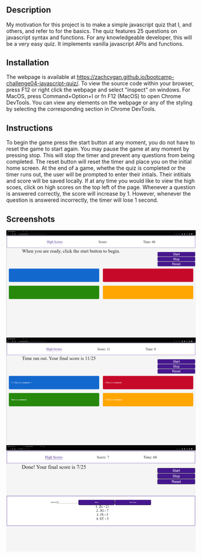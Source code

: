 # <bootcamp-challenge04-Javascript-Quiz>

## Description

My motivation for this project is to make a simple javascript quiz that I, and others, and refer to for the basics. The quiz features 25 questions on javascript syntax and functions. For any knowledgeable developer, this will be a very easy quiz. It implements vanilla javascript APIs and functions. 

## Installation

The webpage is available at https://zachcygan.github.io/bootcamp-challenge04-javascript-quiz/. To view the source code within your browser, press F12 or right click the webpage and select "inspect" on windows. For MacOS,  press Command+Option+I or fn F12 (MacOS) to open Chrome DevTools. You can view any elements on the webpage or any of the styling by selecting the corresponding section in Chrome DevTools. 

## Instructions

To begin the game press the start button at any moment, you do not have to reset the game to start again. You may pause the game at any moment by pressing stop. This will stop the timer and prevent any questions from being completed. The reset button will reset the timer and place you on the initial home screen. At the end of a game, whethe the quiz is completed or the timer runs out, the user will be prompted to enter their intials. Their intitials and score will be saved locally. If at any time you would like to view the high scoes, click on high scores on the top left of the page. Whenever a question is answered correctly, the score will increase by 1. However, whenever the question is answered incorrectly, the timer will lose 1 second.

## Screenshots

![screenshot of the website](assets/images/screenshot.png)
![screenshot of the website](assets/images/screenshot1.png)
![screenshot of the website](assets/images/screenshot2.png)

